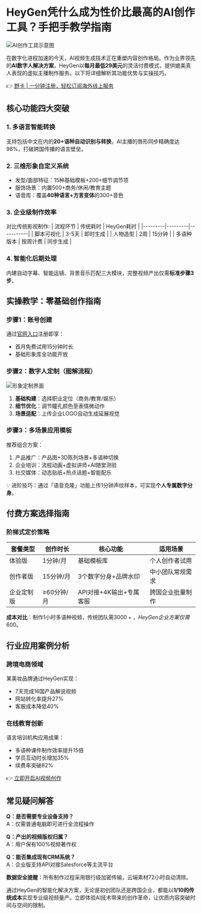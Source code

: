 # HeyGen凭什么成为性价比最高的AI创作工具？手把手教学指南

![AI创作工具示意图](https://bbtdd.com/wp-content/uploads/img/08273548188094.webp)

在数字化进程加速的今天，AI视频生成技术正在重塑内容创作格局。作为业界领先的**AI数字人解决方案**，HeyGen以**每月最低29美元**的灵活付费模式，提供媲美真人表现的虚拟主播制作服务。以下将详细解析其功能优势与实操技巧。

👉 [野卡 | 一分钟注册，轻松订阅海外线上服务](https://bbtdd.com/yeka)

## 核心功能四大突破
### 1. 多语言智能转换
支持包括中文在内的**20+语种自动识别与转换**，AI主播的唇形同步精确度达98%，打破跨国传播的语言壁垒。

### 2. 三维形象自定义系统
- 发型/面部特征：15种基础模板+200+细节调节项
- 服饰场景：内置500+商务/休闲/教育主题
- 语音库：覆盖**40种语言+方言变体**的300+音色

### 3. 企业级制作效率
对比传统影视制作:
| 流程环节 | 传统耗时 | HeyGen耗时 |
|---------|---------|-----------|
| 脚本可视化 | 3-5天   | 即时生成 |
| 人物造型 | 2周     | 15分钟    |
| 多语种版本 | 按周计费 | 同步生成 |

### 4. 智能化后期处理
内建自动字幕、智能运镜、背景音乐匹配三大模块，完整视频产出仅需**标准步骤3步**。

## 实操教学：零基础创作指南
### 步骤1：账号创建
通过[官网入口](https://bbtdd.com/yeka)注册即享：
- 首月免费试用15分钟时长
- 基础形象库全功能开放

### 步骤2：数字人定制（图解流程）
![形象定制界面](https://bbtdd.com/wp-content/uploads/img/43401332654933.webp)
1. **基础构建**：选择职业定位（商务/教育/娱乐）
2. **细节优化**：调节瞳孔颜色至表情微动作
3. **场景适配**：上传企业LOGO自动生成延展视觉

### 步骤3：多场景应用模板
推荐组合方案：
1. 产品推广：产品图+3D陈列场景+多语种切换
2. 企业培训：流程动画+虚拟讲师+AI随堂测验
3. 社交媒体：动态贴纸+热点话题+智能配乐

💡 进阶技巧：通过「语音克隆」功能上传1分钟声纹样本，可实现**个人专属数字分身**。

## 付费方案选择指南
### 阶梯式定价策略
| 套餐类型   | 创作时长 | 核心功能                 | 适用场景         |
|------------|----------|--------------------------|------------------|
| 体验版     | 1分钟/月 | 基础模板库               | 个人创作者试用   |
| 创作者版   | 15分钟/月| 3个数字分身+品牌水印     | 中小团队常规需求 |
| 企业定制版 | ≥60分钟/月| API对接+4K输出+专属客服 | 跨国企业批量制作 |

**成本对比**：制作1小时多语种视频，传统团队需$3000+，HeyGen企业方案仅需$600。

## 行业应用案例分析
### 跨境电商领域
某美妆品牌通过HeyGen实现：
- 7天完成16国产品解说视频
- 网站转化率提升27%
- 客服成本降低40%

### 在线教育创新
语言培训机构应用成果：
- 多语种课件制作效率提升15倍
- 学员互动时长增加35%
- 续费率突破82%

👉 [立即开启AI视频创作](https://bbtdd.com/yeka)

## 常见疑问解答
**Q：是否需要专业设备支持？**  
A：仅需普通电脑即可进行全流程操作

**Q：产出的视频版权归属？**  
A：用户保有100%视频著作权

**Q：能否集成现有CRM系统？**  
A：企业版支持API对接Salesforce等主流平台

**数据安全提醒**：所有制作过程采用银行级加密传输，云端素材72小时自动清除。

通过HeyGen的智能化解决方案，无论是初创团队还是跨国企业，都能以**1/10的传统成本**实现专业级视频量产。立即体验AI技术带来的创作革命，让优质内容突破时间与空间的限制。